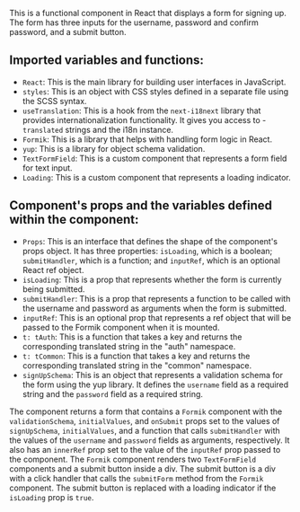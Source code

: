 This is a functional component in React that displays a form for signing up. The form has three inputs for the username, password and confirm password, and a submit button.

## Imported variables and functions:

- `React`: This is the main library for building user interfaces in JavaScript.
- `styles`: This is an object with CSS styles defined in a separate file using the SCSS syntax.
- `useTranslation`: This is a hook from the `next-i18next` library that provides internationalization functionality. It gives you access to - `translated` strings and the i18n instance.
- `Formik`: This is a library that helps with handling form logic in React.
- `yup`: This is a library for object schema validation.
- `TextFormField`: This is a custom component that represents a form field for text input.
- `Loading`: This is a custom component that represents a loading indicator.

## Component's props and the variables defined within the component:

- `Props`: This is an interface that defines the shape of the component's props object. It has three properties: `isLoading`, which is a boolean; `submitHandler`, which is a function; and `inputRef`, which is an optional React ref object.
- `isLoading`: This is a prop that represents whether the form is currently being submitted.
- `submitHandler`: This is a prop that represents a function to be called with the username and password as arguments when the form is submitted.
- `inputRef`: This is an optional prop that represents a ref object that will be passed to the Formik component when it is mounted.
- `t: tAuth`: This is a function that takes a key and returns the corresponding translated string in the "auth" namespace.
- `t: tCommon`: This is a function that takes a key and returns the corresponding translated string in the "common" namespace.
- `signUpSchema`: This is an object that represents a validation schema for the form using the yup library. It defines the `username` field as a required string and the `password` field as a required string.

The component returns a form that contains a `Formik` component with the `validationSchema`, `initialValues`, and `onSubmit` props set to the values of `signUpSchema`, `initialValues`, and a function that calls `submitHandler` with the values of the `username` and `password` fields as arguments, respectively. It also has an `innerRef` prop set to the value of the `inputRef` prop passed to the component. The `Formik` component renders two `TextFormField` components and a submit button inside a div. The submit button is a div with a click handler that calls the `submitForm` method from the `Formik` component. The submit button is replaced with a loading indicator if the `isLoading` prop is `true`.
